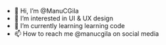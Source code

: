 - 👋 Hi, I’m @ManuCGila
- 👀 I’m interested in UI & UX design
- 🌱 I’m currently learning learning code
- 📫 How to reach me @manucgila on social media

<!---
ManuCGila/ManuCGila is a ✨ special ✨ repository because its `README.md` (this file) appears on your GitHub profile.
You can click the Preview link to take a look at your changes.
--->
